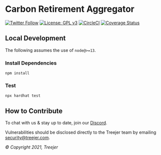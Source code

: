 # Carbon Retirement Aggregator

[![Twitter Follow](https://img.shields.io/twitter/follow/TreejerTalks?label=Follow)](https://twitter.com/TreejerTalks)
[![License: GPL v3](https://img.shields.io/badge/License-GPLv3-blue.svg)](https://www.gnu.org/licenses/gpl-3.0)
[![CircleCI](https://circleci.com/gh/treejer/retirement-aggregator/tree/main.svg?style=shield)](https://app.circleci.com/pipelines/github/treejer/retirement-aggregator?branch=develop&filter=all)
[![Coverage Status](https://coveralls.io/repos/github/treejer/retirement-aggregator/badge.svg?branch=develop)](https://coveralls.io/github/treejer/retirement-aggregator?branch=develop)

## Local Development

The following assumes the use of `node@>=13`.

### Install Dependencies

`npm install`

### Test

`npx hardhat test`

## How to Contribute

To chat with us & stay up to date, join our [Discord](https://discord.gg/8WuVd2ERC2).

Vulnerabilities should be disclosed directly to the Treejer team by emailing security@treejer.com.

_© Copyright 2021, Treejer_

